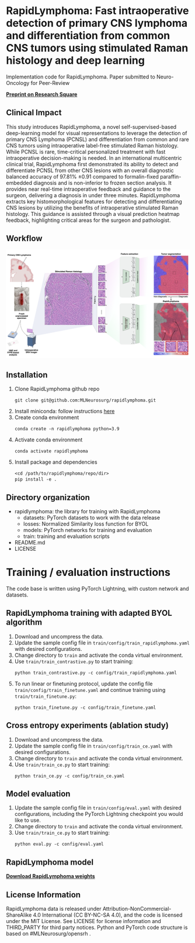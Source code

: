# RapidLymphoma: Fast intraoperative detection of primary CNS lymphoma and differentiation from common CNS tumors using stimulated Raman histology and deep learning

Implementation code for RapidLymphoma. Paper submitted to Neuro-Oncology for Peer-Review

[**Preprint on Research Square**](https://researchsquare.com/)


## Clinical Impact
This study introduces RapidLymphoma, a novel self-supervised-based deep-learning model for visual representations to leverage the detection of primary CNS Lymphoma (PCNSL) and differentiation from common and rare CNS tumors using intraoperative label-free stimulated Raman histology. While PCNSL is rare, time-critical personalized treatment with fast intraoperative decision-making is needed. In an international multicentric clinical trial, RapidLymphoma first demonstrated its ability to detect and differentiate PCNSL from other CNS lesions with an overall diagnostic balanced accuracy of 97.81% ±0.91 compared to formalin-fixed paraffin-embedded diagnosis and is non-inferior to frozen section analysis. It provides near real-time intraoperative feedback and guidance to the surgeon, delivering a diagnosis in under three minutes. RapidLymphoma extracts key histomorphological features for detecting and differentiating CNS lesions by utilizing the benefits of intraoperative stimulated Raman histology. This guidance is assisted through a visual prediction heatmap feedback, highlighting critical areas for the surgeon and pathologist.

## Workflow

![Overview](/figures/workflow.png)


## Installation

1. Clone RapidLymphoma github repo
   ```console
   git clone git@github.com:MLNeurosurg/rapidlymphoma.git
   ```
2. Install miniconda: follow instructions
    [here](https://docs.conda.io/en/latest/miniconda.html)
3. Create conda environment
    ```console
    conda create -n rapidlymphoma python=3.9
    ```
4. Activate conda environment
    ```console
    conda activate rapidlymphoma
    ```
5. Install package and dependencies
    ```console
    <cd /path/to/rapidlymphoma/repo/dir>
    pip install -e .
    ```

## Directory organization
- rapidlymphoma: the library for training with RapidLymphoma
    - datasets: PyTorch datasets to work with the data release
    - losses: Normalized Similarity loss function for BYOL
    - models: PyTorch networks for training and evaluation
    - train: training and evaluation scripts
- README.md
- LICENSE

# Training / evaluation instructions

The code base is written using PyTorch Lightning, with custom network and
datasets.


## RapidLymphoma training with adapted BYOL algorithm
1. Download and uncompress the data.
2. Update the sample config file in `train/config/train_rapidlymphoma.yaml` with
    desired configurations.
3. Change directory to `train` and activate the conda virtual environment.
4. Use `train/train_contrastive.py` to start training:
    ```console
    python train_contrastive.py -c config/train_rapidlymphoma.yaml
    ```
5. To run linear or finetuning protocol, update the config file
    `train/config/train_finetune.yaml` and continue training using
    `train/train_finetune.py`:
    ```console
    python train_finetune.py -c config/train_finetune.yaml
    ```

## Cross entropy experiments (ablation study)
1. Download and uncompress the data.
2. Update the sample config file in `train/config/train_ce.yaml` with desired
    configurations.
3. Change directory to `train` and activate the conda virtual environment.
4. Use `train/train_ce.py` to start training:
    ```console
    python train_ce.py -c config/train_ce.yaml
    ```

## Model evaluation
1. Update the sample config file in `train/config/eval.yaml` with desired
    configurations, including the PyTorch Lightning checkpoint you would like
    to use.
2. Change directory to `train` and activate the conda virtual environment.
3. Use `train/train_ce.py` to start training:
    ```console
    python eval.py -c config/eval.yaml
    ```

## RapidLymphoma model
[**Download RapidLymphoma weights**](https://huggingface.co/DavidReineckeMD/rapidlymphoma/blob/main/rapidlymphoma_resnet50.pt)

## License Information
RapidLymphoma data is released under Attribution-NonCommercial-ShareAlike 4.0
International (CC BY-NC-SA 4.0), and the code is licensed under the MIT License.
See LICENSE for license information and THIRD\_PARTY for third party notices.
Python and PyTorch code structure is based on #MLNeurosurg/opensrh .
